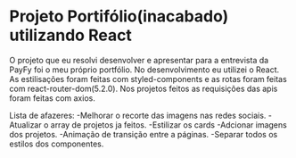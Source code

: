 # Projeto Portifólio(inacabado) utilizando React
O projeto que eu resolvi desenvolver e apresentar para a entrevista da PayFy foi o meu próprio portfólio. No desenvolvimento eu utilizei o React.
As estilisações foram feitas com styled-components e as rotas foram feitas com  react-router-dom(5.2.0).
Nos projetos feitos as requisições das apis foram feitas com axios.




Lista de afazeres: 
-Melhorar o recorte das imagens nas redes sociais.
-Atualizar o array de projetos ja feitos.
-Estilizar os cards 
-Adcionar imagens dos projetos.
-Animação de transição entre a páginas.
-Separar todos os estilos dos componentes.
